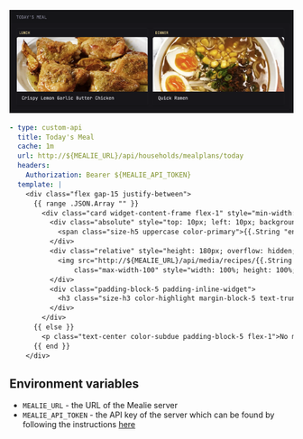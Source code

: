 ![](preview.png)


```yaml
- type: custom-api
  title: Today's Meal
  cache: 1m
  url: http://${MEALIE_URL}/api/households/mealplans/today
  headers:
    Authorization: Bearer ${MEALIE_API_TOKEN}
  template: |
    <div class="flex gap-15 justify-between">
      {{ range .JSON.Array "" }}
        <div class="card widget-content-frame flex-1" style="min-width: 0; max-width: calc(50% - 7.5px);">
          <div class="absolute" style="top: 10px; left: 10px; background-color: var(--color-widget-background); padding: 4px 8px; border-radius: var(--border-radius); z-index: 1;">
            <span class="size-h5 uppercase color-primary">{{.String "entryType"}}</span>
          </div>
          <div class="relative" style="height: 180px; overflow: hidden; border-radius: var(--border-radius) var(--border-radius) 0 0;">
            <img src="http://${MEALIE_URL}/api/media/recipes/{{.String "recipeId"}}/images/original.webp" 
                class="max-width-100" style="width: 100%; height: 100%; object-fit: cover;"/>
          </div>
          <div class="padding-block-5 padding-inline-widget">
            <h3 class="size-h3 color-highlight margin-block-5 text-truncate">{{.String "recipe.name"}}</h3>
          </div>
        </div>
      {{ else }}
        <p class="text-center color-subdue padding-block-5 flex-1">No meals planned for today</p>
      {{ end }}
    </div>
```

## Environment variables

- `MEALIE_URL` - the URL of the Mealie server
- `MEALIE_API_TOKEN` - the API key of the server which can be found by following the instructions [here](https://docs.mealie.io/documentation/getting-started/api-usage/)